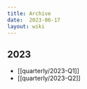 ```yaml
---
title: Archive
date:  2023-06-17
layout: wiki
---
```


## 2023 

* [[quarterly/2023-Q1]]
* [[quarterly/2023-Q2]]
